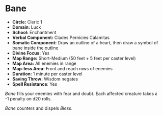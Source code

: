 # Bane

- **Circle:** Cleric 1
- **Domain:** Luck
- **School:** Enchantment
- **Verbal Component:** Clades Pernicies Calamitas
- **Somatic Component:** Draw an outline of a heart, then draw a symbol of bane inside the outline
- **Divine Focus:** Yes
- **Map Range:** Short-Medium (50 feet + 5 feet per caster level)
- **Map Area:** All enemies in range
- **Map-less Area:** Front and reach rows of enemies
- **Duration:** 1 minute per caster level
- **Saving Throw:** Wisdom negates
- **Spell Resistance:** Yes

*Bane* fills your enemies with fear and doubt. Each affected creature takes a -1 penalty on d20 rolls.

*Bane* counters and dispels *Bless*.
